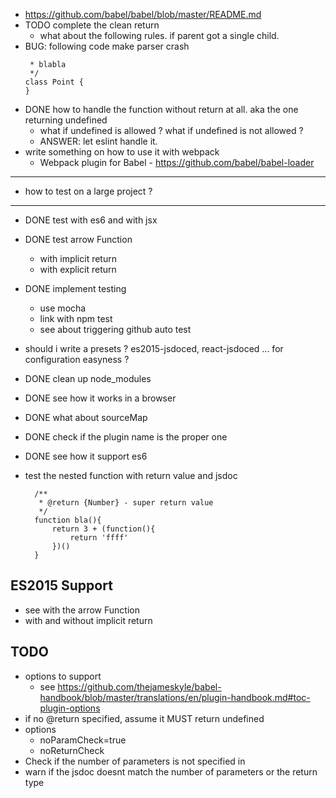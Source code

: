 - https://github.com/babel/babel/blob/master/README.md
- TODO complete the clean return
  - what about the following rules. if parent got a single child. 
- BUG: following code make parser crash 
  ```/**
   * blabla
   */
  class Point {
  }
  ```
- DONE how to handle the function without return at all. aka the one returning undefined
  - what if undefined is allowed ? what if undefined is not allowed ?
  - ANSWER: let eslint handle it.
- write something on how to use it with webpack
  - Webpack plugin for Babel - https://github.com/babel/babel-loader
---
- how to test on a large project ?
---
- DONE test with es6 and with jsx
- DONE test arrow Function
  - with implicit return
  - with explicit return

- DONE implement testing
  - use mocha
  - link with npm test
  - see about triggering github auto test
- should i write a presets ? es2015-jsdoced, react-jsdoced ... for configuration easyness ?
- DONE clean up node_modules
- DONE see how it works in a browser
- DONE what about sourceMap
- DONE check if the plugin name is the proper one
- DONE see how it support es6

- test the nested function with return value and jsdoc
  ```
  	/**
  	 * @return {Number} - super return value
  	 */
  	function bla(){
		return 3 + (function(){
			return 'ffff'
		})()
	}
  ```

## ES2015 Support
- see with the arrow Function
- with and without implicit return


## TODO
- options to support
  - see https://github.com/thejameskyle/babel-handbook/blob/master/translations/en/plugin-handbook.md#toc-plugin-options
- if no @return specified, assume it MUST return undefined
- options 
  - noParamCheck=true
  - noReturnCheck
- Check if the number of parameters is not specified in 
- warn if the jsdoc doesnt match the number of parameters or the return type
